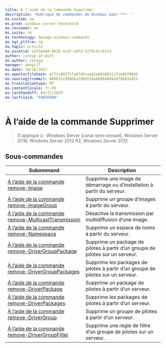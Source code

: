 ```yaml
---
title: À l’aide de la commande Supprimer
description: 'Rubrique de commandes de Windows pour ***- '
ms.custom: na
ms.prod: windows-server-threshold
ms.reviewer: na
ms.suite: na
ms.technology: manage-windows-commands
ms.tgt_pltfrm: na
ms.topic: article
ms.assetid: e3f1644d-6028-4c47-a9fd-227bcdcc6123
author: coreyp-at-msft
ms.author: coreyp
manager: dongill
ms.date: 10/16/2017
ms.openlocfilehash: 6f71c60372fa0745caa02e0410b31271e66f0868
ms.sourcegitcommit: 0d0b32c8986ba7db9536e0b8648d4ddf9b03e452
ms.translationtype: MT
ms.contentlocale: fr-FR
ms.lasthandoff: 04/17/2019
ms.locfileid: "59835980"
---
```

# <a name="using-the-remove-command"></a>À l’aide de la commande Supprimer

>S'applique à : Windows Server (canal semi-annuel), Windows Server 2016, Windows Server 2012 R2, Windows Server 2012

## <a name="subcommands"></a>Sous-commandes
|Subommand|Description|
|-------|--------|
|[À l’aide de la commande remove-Image](using-the-remove-image-command.md)|Supprime une image de démarrage ou d’installation à partir du serveur.|
|[À l’aide de la commande remove-ImageGroup](using-the-remove-imagegroup-command.md)|Supprime un groupe d’images à partir du serveur.|
|[À l’aide de la commande remove-MulticastTransmission](using-the-remove-multicasttransmission-command.md)|Désactive la transmission par multidiffusion d’une image.|
|[À l’aide de la commande remove-Namespace](using-the-remove-namespace-command.md)|Supprime un espace de noms à partir du serveur.|
|[À l’aide de la commande remove-DriverGroupPackage](using-the-remove-drivergrouppackage-command.md)|Supprime un package de pilotes à partir d’un groupe de pilotes sur un serveur.|
|[À l’aide de la commande remove-DriverGroupPackages](using-the-remove-drivergrouppackages-command.md)|Supprime les packages de pilotes à partir d’un groupe de pilotes sur un serveur.|
|[À l’aide de la commande remove-DriverPackage](using-the-remove-driverpackage-command.md)|Supprime un package de pilotes à partir d’un serveur.|
|[À l’aide de la commande remove-DriverPackages](using-the-remove-driverpackages-command.md)|Supprime les packages de pilotes à partir d’un serveur.|
|[À l’aide de la commande remove-DriverGroup](using-the-remove-drivergroup-command.md)|Supprime un groupe de pilotes à partir d’un serveur.|
|[À l’aide de la commande remove-DriverGroupFilter](using-the-remove-drivergroupfilter-command.md)|Supprime une règle de filtre d’un groupe de pilotes sur un serveur.|
